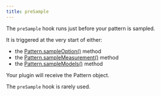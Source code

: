```yaml
---
title: preSample
---
```


The `preSample` hook runs just before your pattern is sampled.

It is triggered at the very start of either:

- the [Pattern.sampleOption()](/reference/api/pattern/sampleoption) method
- the [Pattern.sampleMeasurement()](/reference/api/pattern/samplemeasurement) method
- the [Pattern.sampleModels()](/reference/api/pattern/samplemodels) method

Your plugin will receive the Pattern object.

<Note>

The `preSample` hook is rarely used.

</Note>
